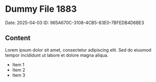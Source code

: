 # Dummy File 1883

Date: 2025-04-03
ID: 965A670C-3108-4CB5-83E0-7BFEDB4D6BE3

## Content

Lorem ipsum dolor sit amet, consectetur adipiscing elit.
Sed do eiusmod tempor incididunt ut labore et dolore magna aliqua.

* Item 1
* Item 2
* Item 3

